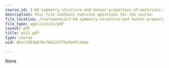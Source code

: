 ```yaml
---
course_id: 3-60-symmetry-structure-and-tensor-properties-of-materials-fall-2005
description: This file contains exercise questions for the course.
file_location: /coursemedia/3-60-symmetry-structure-and-tensor-properties-of-materials-fall-2005/05ecfb93b874cf6b23277be9adfc3eba_ps11.pdf
file_type: application/pdf
layout: pdf
title: ps11.pdf
type: course
uid: 05ecfb93b874cf6b23277be9adfc3eba

---
```

None